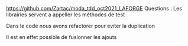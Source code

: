 https://github.com/Zartac/moda_tdd_oct2021_LAFORGE
Questions : 
Les librairies servent a appeller les méthodes de test

Dans le code nous avons refactorer pour eviter la duplication

Il est en effet possible de fusionner les ajouts
